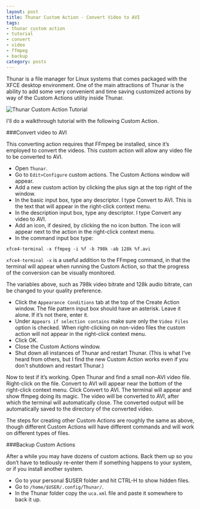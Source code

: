 ```yaml
---
layout: post
title: Thunar Custom Action - Convert Video to AVI
tags:
- thunar custom action
- tutorial
- convert
- video
- ffmpeg
- backup
category: posts
---
```


Thunar is a file manager for Linux systems that comes packaged with the XFCE desktop environment. One of the main attractions of Thunar is the ability to add some very convenient and time saving customized actions by way of the Custom Actions utility inside Thunar.

![Thunar Custom Action Tutorial](http://i.imgur.com/N4eCel8.jpg)

I'll do a walkthrough tutorial with the following Custom Action.

###Convert video to AVI

This converting action requires that FFmpeg be installed, since it’s employed to convert the videos. This custom action will allow any video file to be converted to AVI.

* Open `Thunar`.
* Go to `Edit>Configure` custom actions. The Custom Actions window will appear.
* Add a new custom action by clicking the plus sign at the top right of the window.
* In the basic input box, type any descriptor. I type Convert to AVI. This is the text that will appear in the right-click context menu.
* In the description input box, type any descriptor. I type Convert any video to AVI.
* Add an icon, if desired, by clicking the no icon button. The icon will appear next to the action in the right-click context menu.
* In the command input box type:

`xfce4-terminal -x ffmpeg -i %f -b 798k -ab 128k %f.avi`

`xfce4-terminal -x` is a useful addition to the FFmpeg command, in that the terminal will appear when running the Custom Action, so that the progress of the conversion can be visually monitored.

The variables above, such as 798k video bitrate and 128k audio bitrate, can be changed to your quality preference.

* Click the `Appearance Conditions` tab at the top of the Create Action window. The file pattern input box should have an asterisk. Leave it alone. If it’s not there, enter it.
* Under `Appears if selection contains` make sure only the `Video Files` option is checked. When right-clicking on non-video files the custom action will not appear in the right-click context menu.
* Click OK.
* Close the Custom Actions window.
* Shut down all instances of Thunar and restart Thunar. (This is what I've heard from others, but I find the new Custom Action works even if you don't shutdown and restart Thunar.)

Now to test if it’s working. Open Thunar and find a small non-AVI video file. Right-click on the file. Convert to AVI will appear near the bottom of the right-click context menu. Click Convert to AVI. The terminal will appear and show ffmpeg doing its magic. The video will be converted to AVI, after which the terminal will automatically close. The converted output will be automatically saved to the directory of the converted video.

The steps for creating other Custom Actions are roughly the same as above, though different Custom Actions will have different commands and will work on different types of files.

###Backup Custom Actions

After a while you may have dozens of custom actions. Back them up so you don’t have to tediously re-enter them if something happens to your system, or if you install another system.

* Go to your personal $USER folder and hit CTRL-H to show hidden files. 
* Go to `/home/$USER/.config/Thunar/`. 
* In the Thunar folder copy the `uca.xml` file and paste it somewhere to back it up.
